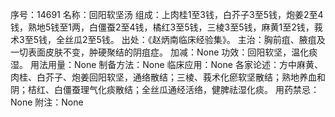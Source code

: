 序号：14691
名称：回阳软坚汤
组成：上肉桂1至3钱，白芥子3至5钱，炮姜2至4钱，熟地5钱至1两，白僵蚕2至4钱，橘红3至5钱，三棱3至5钱，麻黄1至2钱，莪术3至5钱，全丝瓜2至5钱。
出处：《赵炳南临床经验集》。
主治：胸前疽、腋疽及一切表面皮肤不变，肿硬聚结的阴疽症。
加减：None
功效：回阳软坚，温化痰湿。
用法用量：None
制备方法：None
临床应用：None
各家论述：方中麻黄、肉桂、白芥子、炮姜回阳软坚，通络散结；三棱、莪术化瘀软坚散结；熟地养血和阴；桔红、白僵蚕理气化痰散结；全丝瓜通经活络，健脾祛湿化痰。
用药禁忌：None
附注：None
